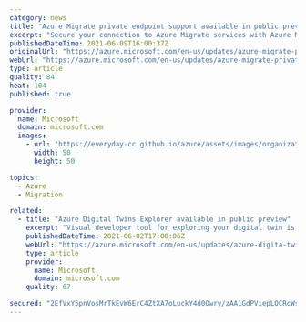 ```yaml
---
category: news
title: "Azure Migrate private endpoint support available in public preview"
excerpt: "Secure your connection to Azure Migrate services with Azure Migrate Private Link.  "
publishedDateTime: 2021-06-09T16:00:37Z
originalUrl: "https://azure.microsoft.com/en-us/updates/azure-migrate-private-endpoint-support-available-in-public-preview/"
webUrl: "https://azure.microsoft.com/en-us/updates/azure-migrate-private-endpoint-support-available-in-public-preview/"
type: article
quality: 84
heat: 104
published: true

provider:
  name: Microsoft
  domain: microsoft.com
  images:
    - url: "https://everyday-cc.github.io/azure/assets/images/organizations/microsoft.com-50x50.jpg"
      width: 50
      height: 50

topics:
  - Azure
  - Migration

related:
  - title: "Azure Digital Twins Explorer available in public preview"
    excerpt: "Visual developer tool for exploring your digital twin is now available as a web application."
    publishedDateTime: 2021-06-02T17:00:06Z
    webUrl: "https://azure.microsoft.com/en-us/updates/azure-digita-twins-explorer-preview/"
    type: article
    provider:
      name: Microsoft
      domain: microsoft.com
    quality: 67

secured: "2EfVxY5pnVosMrTkEvW6ErC4ZtXA7oLuckY4d0Owry/zAA1GdPViepLOCRcWstEPCMY2sR61PU6yyD5Vf1YmEUeFcAMkXtega+lBEs0s1hWQ5glLGCAT6HqBaqFxtdfGtZfK+FOA9LvZaQpJkUZyrGayvNj+fMtaoWcSQLjqXWvAoVZWxCR+9lYO/c4fOwkAmTJXFqK9EOcgTEKf2rLPdVqKBrw8epfyTaD+S5FzR2GP+AA2dYC8UIsSGI7LKHIiXodHisTuOudaC+cBoY72LS+k3cCTHgtRXplGIPHhHzh8uw/t5BIBkUjXMutwMGq1BgNTA5eqXyPmI9tFxlCDo1qrWt9cP171N1aslYCWGxQ=;pUdubOis8AVtnm0oYymjMg=="
---
```


